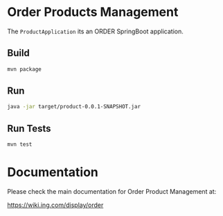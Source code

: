 # Order Products Management

The `ProductApplication` its an ORDER SpringBoot application.

## Build

```bash
mvn package
```

## Run

```bash
java -jar target/product-0.0.1-SNAPSHOT.jar
```

## Run Tests

```bash
mvn test
```

# Documentation

Please check the main documentation for Order Product Management at:

https://wiki.ing.com/display/order
